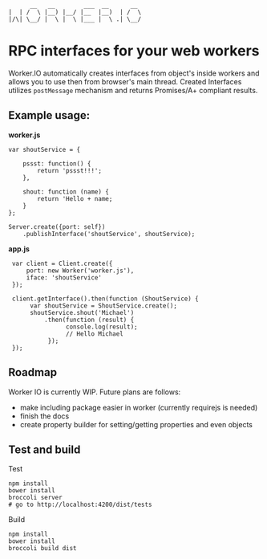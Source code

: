

```
      __   __        ___  __      __
|  | /  \ |__) |__/ |__  |__)  | /  \
|/\| \__/ |  \ |  \ |___ |  \ .| \__/

```

# RPC interfaces for your web workers
Worker.IO automatically creates interfaces from object's inside workers and allows you to use then from browser's main thread. Created Interfaces utilizes `postMessage` mechanism and returns Promises/A+ compliant results.

## Example usage:
    
**worker.js**
  
    var shoutService = {

        pssst: function() {
	        return 'pssst!!!';
        },

        shout: function (name) {
            return 'Hello + name;
        }
    };

    Server.create({port: self})
        .publishInterface('shoutService', shoutService);

**app.js**
  
     var client = Client.create({
	     port: new Worker('worker.js'), 
	     iface: 'shoutService'
	 });
     
     client.getInterface().then(function (ShoutService) {
          var shoutService = ShoutService.create();
          shoutService.shout('Michael')
	          .then(function (result) {
					console.log(result);
					// Hello Michael
               });
     });

## Roadmap
Worker IO is currently WIP. Future plans are follows:

- make including package easier in worker (currently requirejs is needed)
- finish the docs
- create property builder for setting/getting properties and even objects

## Test and build
Test
```
npm install
bower install
broccoli server
# go to http://localhost:4200/dist/tests
```
Build
```
npm install
bower install
broccoli build dist
```
